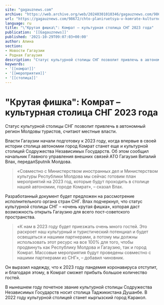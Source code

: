 ```yaml
---
site: "gagauznews.com"
archive: "https://web.archive.org/web/20240301010346/gagauznews.com/98672/chto-planiruetsya-v-komrate-kulturnoj-stolitse-sng-2023-goda.html"
url: "https://gagauznews.com/98672/chto-planiruetsya-v-komrate-kulturnoj-stolitse-sng-2023-goda.html"
language: ru
title: "\"Крутая фишка\": Комрат – культурная столица СНГ 2023 года"
publication: '[[Gagauznews]]'
published: '2021-10-29T09:07:03+00:00'
author: Алина
section:
- Новости Гагаузии
- Родная Гагаузия
description: "Статус культурной столицы СНГ позволит привлечь в автономный регион Молдовы туристов, считают местные власти. Власти Гагаузии начали подготовку к 2023 году, когда впервые в своей истории столица автономии город Комрат станет еще и культурной столицей Содружества Независимых Государств. Об этом сообщил начальник Главного управления внешних связей АТО Гагаузия Виталий Влах, передал Sputnik Молдова. «Совместно с Министерством иностранных дел и Министерством культуры Республики Молдова мы сейчас готовим план мероприятий на 2023 год, которые будут проходить в столице нашей автономии, городе Комрат», – сказал Влах. Разработанный документ будет предложен на рассмотрение исполнительного органа стран СНГ. Влах подчеркнул, что статус культурной столицы СНГ […]"
keywords:
- '[[комрат]]'
- '[[мероприятия]]'
- '[[столица]]'
---
```


# "Крутая фишка": Комрат – культурная столица СНГ 2023 года

Статус культурной столицы СНГ позволит привлечь в автономный регион Молдовы туристов, считают местные власти.

Власти Гагаузии начали подготовку к 2023 году, когда впервые в своей истории столица автономии город Комрат станет еще и культурной столицей Содружества Независимых Государств. Об этом сообщил начальник Главного управления внешних связей АТО Гагаузия Виталий Влах, передалSputnik Молдова.

> «Совместно с Министерством иностранных дел и Министерством культуры Республики Молдова мы сейчас готовим план мероприятий на 2023 год, которые будут проходить в столице нашей автономии, городе Комрат», – сказал Влах.

Разработанный документ будет предложен на рассмотрение исполнительного органа стран СНГ. Влах подчеркнул, что статус культурной столицы СНГ – «очень крутая фишка», которая даст возможность открыть Гагаузию для всего пост-советского пространства.

> «К нам в 2023 году будет приезжать очень много гостей. Это раскроет наш культурный и туристический потенциал и будет освещаться и нашими партнерами, а потому мы должны использовать этот ресурс на все 100% для того, чтобы продвинуть как Республику Молдова и Гагаузию, так и город Комрат. Массовые мероприятия будут проведены совместно с нашими партнерами из СНГ», – добавил чиновник.

Он выразил надежду, что к 2023 году пандемия коронавируса отступит, и благодаря этому, в Комрат сможет прибыть большое количество гостей.

В нынешнем году почетное звание культурной столицы Содружества Независимых Государств носит столица Таджикистана Душанбе. В 2022 году культурной столицей станет кыргызский город Каракол.